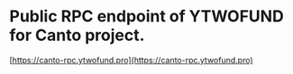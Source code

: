 # Public RPC endpoint of YTWOFUND for Canto project.

[https://canto-rpc.ytwofund.pro](https://canto-rpc.ytwofund.pro)
                         
